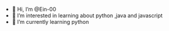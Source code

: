 - 👋 Hi, I’m @Ein-00
- 👀 I’m interested in learning about python ,java and javascript
- 🌱 I’m currently learning python
